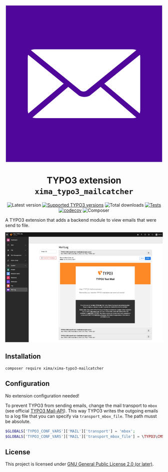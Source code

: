 <div align="center">

![Extension icon](Resources/Public/Icons/Extension.svg)

# TYPO3 extension `xima_typo3_mailcatcher`

![Latest version](https://typo3-badges.dev/badge/xima_typo3_mailcatcher/version/shields.svg)
[![Supported TYPO3 versions](https://typo3-badges.dev/badge/xima_typo3_mailcatcher/typo3/shields.svg)](https://extensions.typo3.org/extension/xima_typo3_mailcatcher)
![Total downloads](https://typo3-badges.dev/badge/xima_typo3_mailcatcher/downloads/shields.svg)
[![Tests](https://github.com/xima-media/xima-typo3-mailcatcher/actions/workflows/tests.yml/badge.svg)](https://github.com/xima-media/xima-typo3-mailcatcher/actions/workflows/tests.yml)
[![codecov](https://codecov.io/gh/xima-media/xima-typo3-mailcatcher/graph/badge.svg?token=VUMQ5EUG02)](https://codecov.io/gh/xima-media/xima-typo3-mailcatcher)
![Composer](https://typo3-badges.dev/badge/xima_typo3_mailcatcher/composer/shields.svg)


</div>

A TYPO3 extension that adds a backend module to view emails that were send to
file.

![backend_module](Documentation/example_backend_module.png)

## Installation

```
composer require xima/xima-typo3-mailcatcher
```

## Configuration

No extension configuration needed!

To prevent TYPO3 from sending emails, change the mail transport to `mbox` (see
official [TYPO3 Mail-API](https://docs.typo3.org/m/typo3/reference-coreapi/main/en-us/ApiOverview/Mail/Index.html#mbox)).
This way TYPO3 writes the outgoing emails to a log file that you can specify
via `transport_mbox_file`. The path musst be absolute.

```php
$GLOBALS['TYPO3_CONF_VARS']['MAIL']['transport'] = 'mbox';
$GLOBALS['TYPO3_CONF_VARS']['MAIL']['transport_mbox_file'] = \TYPO3\CMS\Core\Core\Environment::getVarPath() . '/log/mail.log';
```

## License

This project is licensed
under [GNU General Public License 2.0 (or later)](LICENSE.md).
